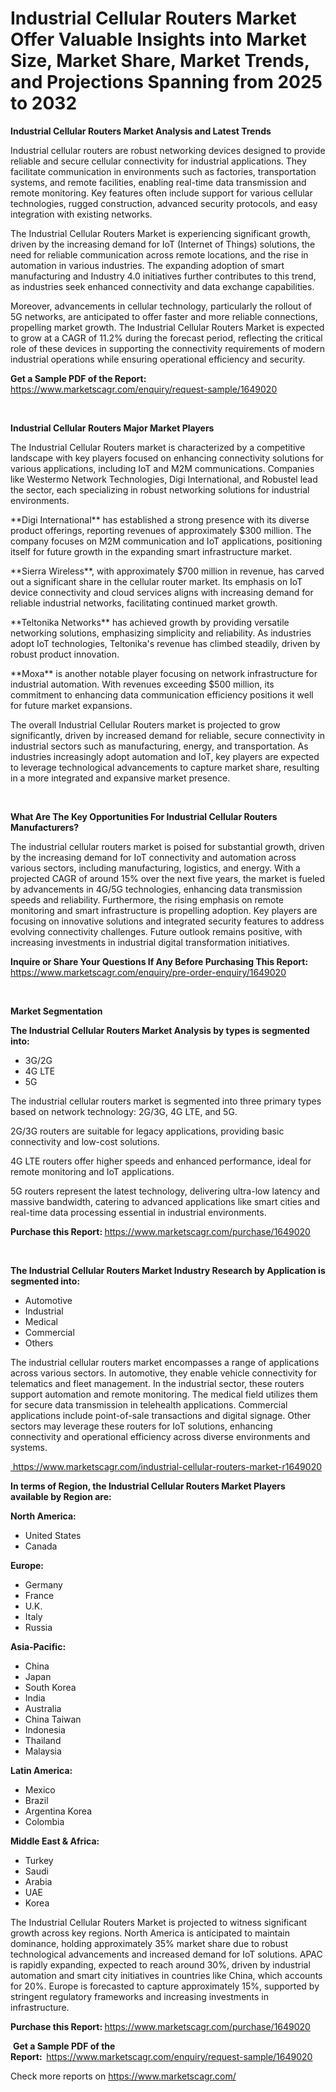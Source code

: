 <p><h1>Industrial Cellular Routers Market Offer Valuable Insights into Market Size, Market Share, Market Trends, and Projections Spanning from 2025 to 2032</h1></p><p><strong>Industrial Cellular Routers Market Analysis and Latest Trends</strong></p>
<p><p>Industrial cellular routers are robust networking devices designed to provide reliable and secure cellular connectivity for industrial applications. They facilitate communication in environments such as factories, transportation systems, and remote facilities, enabling real-time data transmission and remote monitoring. Key features often include support for various cellular technologies, rugged construction, advanced security protocols, and easy integration with existing networks.</p><p>The Industrial Cellular Routers Market is experiencing significant growth, driven by the increasing demand for IoT (Internet of Things) solutions, the need for reliable communication across remote locations, and the rise in automation in various industries. The expanding adoption of smart manufacturing and Industry 4.0 initiatives further contributes to this trend, as industries seek enhanced connectivity and data exchange capabilities.</p><p>Moreover, advancements in cellular technology, particularly the rollout of 5G networks, are anticipated to offer faster and more reliable connections, propelling market growth. The Industrial Cellular Routers Market is expected to grow at a CAGR of 11.2% during the forecast period, reflecting the critical role of these devices in supporting the connectivity requirements of modern industrial operations while ensuring operational efficiency and security.</p></p>
<p><strong>Get a Sample PDF of the Report:&nbsp;</strong> <a href="https://www.marketscagr.com/enquiry/request-sample/1649020?utm_campaign=3198&utm_medium=2&utm_source=Github&utm_content=ia&utm_term=08042025&utm_id=industrial-cellular-routers">https://www.marketscagr.com/enquiry/request-sample/1649020</a></p>
<p>&nbsp;</p>
<p><strong>Industrial Cellular Routers Major Market Players</strong></p>
<p><p>The Industrial Cellular Routers market is characterized by a competitive landscape with key players focused on enhancing connectivity solutions for various applications, including IoT and M2M communications. Companies like Westermo Network Technologies, Digi International, and Robustel lead the sector, each specializing in robust networking solutions for industrial environments.</p><p>**Digi International** has established a strong presence with its diverse product offerings, reporting revenues of approximately $300 million. The company focuses on M2M communication and IoT applications, positioning itself for future growth in the expanding smart infrastructure market.</p><p>**Sierra Wireless**, with approximately $700 million in revenue, has carved out a significant share in the cellular router market. Its emphasis on IoT device connectivity and cloud services aligns with increasing demand for reliable industrial networks, facilitating continued market growth.</p><p>**Teltonika Networks** has achieved growth by providing versatile networking solutions, emphasizing simplicity and reliability. As industries adopt IoT technologies, Teltonika's revenue has climbed steadily, driven by robust product innovation.</p><p>**Moxa** is another notable player focusing on network infrastructure for industrial automation. With revenues exceeding $500 million, its commitment to enhancing data communication efficiency positions it well for future market expansions.</p><p>The overall Industrial Cellular Routers market is projected to grow significantly, driven by increased demand for reliable, secure connectivity in industrial sectors such as manufacturing, energy, and transportation. As industries increasingly adopt automation and IoT, key players are expected to leverage technological advancements to capture market share, resulting in a more integrated and expansive market presence.</p></p>
<p>&nbsp;</p>
<p><strong>What Are The Key Opportunities For Industrial Cellular Routers Manufacturers?</strong></p>
<p><p>The industrial cellular routers market is poised for substantial growth, driven by the increasing demand for IoT connectivity and automation across various sectors, including manufacturing, logistics, and energy. With a projected CAGR of around 15% over the next five years, the market is fueled by advancements in 4G/5G technologies, enhancing data transmission speeds and reliability. Furthermore, the rising emphasis on remote monitoring and smart infrastructure is propelling adoption. Key players are focusing on innovative solutions and integrated security features to address evolving connectivity challenges. Future outlook remains positive, with increasing investments in industrial digital transformation initiatives.</p></p>
<p><strong>Inquire or Share Your Questions If Any Before Purchasing This Report:</strong> <a href="https://www.marketscagr.com/enquiry/pre-order-enquiry/1649020?utm_campaign=3198&utm_medium=2&utm_source=Github&utm_content=ia&utm_term=08042025&utm_id=industrial-cellular-routers">https://www.marketscagr.com/enquiry/pre-order-enquiry/1649020</a></p>
<p>&nbsp;</p>
<p><strong>Market Segmentation</strong></p>
<p><strong>The Industrial Cellular Routers Market Analysis by types is segmented into:</strong></p>
<p><ul><li>3G/2G</li><li>4G LTE</li><li>5G</li></ul></p>
<p><p>The industrial cellular routers market is segmented into three primary types based on network technology: 2G/3G, 4G LTE, and 5G. </p><p>2G/3G routers are suitable for legacy applications, providing basic connectivity and low-cost solutions. </p><p>4G LTE routers offer higher speeds and enhanced performance, ideal for remote monitoring and IoT applications. </p><p>5G routers represent the latest technology, delivering ultra-low latency and massive bandwidth, catering to advanced applications like smart cities and real-time data processing essential in industrial environments.</p></p>
<p><strong>Purchase this Report:&nbsp;</strong><a href="https://www.marketscagr.com/purchase/1649020?utm_campaign=3198&utm_medium=2&utm_source=Github&utm_content=ia&utm_term=08042025&utm_id=industrial-cellular-routers">https://www.marketscagr.com/purchase/1649020</a></p>
<p>&nbsp;</p>
<p><strong>The Industrial Cellular Routers Market Industry Research by Application is segmented into:</strong></p>
<p><ul><li>Automotive</li><li>Industrial</li><li>Medical</li><li>Commercial</li><li>Others</li></ul></p>
<p><p>The industrial cellular routers market encompasses a range of applications across various sectors. In automotive, they enable vehicle connectivity for telematics and fleet management. In the industrial sector, these routers support automation and remote monitoring. The medical field utilizes them for secure data transmission in telehealth applications. Commercial applications include point-of-sale transactions and digital signage. Other sectors may leverage these routers for IoT solutions, enhancing connectivity and operational efficiency across diverse environments and systems.</p></p>
<p><a href="https://www.marketscagr.com/industrial-cellular-routers-market-r1649020?utm_campaign=3198&utm_medium=2&utm_source=Github&utm_content=ia&utm_term=08042025&utm_id=industrial-cellular-routers">&nbsp;https://www.marketscagr.com/industrial-cellular-routers-market-r1649020</a></p>
<p><strong>In terms of Region, the Industrial Cellular Routers Market Players available by Region are:</strong></p>
<p>
    <p> <strong> North America: </strong>
        <ul>
            <li>United States</li>
            <li>Canada</li>
        </ul>
        </p> 
    <p> <strong> Europe: </strong>
        <ul>
            <li>Germany</li>
            <li>France</li>
            <li>U.K.</li>
            <li>Italy</li>
            <li>Russia</li>
        </ul>
        </p> 
    <p> <strong> Asia-Pacific: </strong>
        <ul>
            <li>China</li>
            <li>Japan</li>
            <li>South Korea</li>
            <li>India</li>
            <li>Australia</li>
            <li>China Taiwan</li>
            <li>Indonesia</li>
            <li>Thailand</li>
            <li>Malaysia</li>
        </ul>
        </p> 
    <p> <strong> Latin America: </strong>
        <ul>
            <li>Mexico</li>
            <li>Brazil</li>
            <li>Argentina Korea</li>
            <li>Colombia</li>
        </ul>
        </p> 
    <p> <strong> Middle East & Africa: </strong>
        <ul>
            <li>Turkey</li>
            <li>Saudi</li>
            <li>Arabia</li>
            <li>UAE</li>
            <li>Korea</li>
        </ul>
    </p>
    </p>
<p><p>The Industrial Cellular Routers Market is projected to witness significant growth across key regions. North America is anticipated to maintain dominance, holding approximately 35% market share due to robust technological advancements and increased demand for IoT solutions. APAC is rapidly expanding, expected to reach around 30%, driven by industrial automation and smart city initiatives in countries like China, which accounts for 20%. Europe is forecasted to capture approximately 15%, supported by stringent regulatory frameworks and increasing investments in infrastructure.</p></p>
<p><strong>Purchase this Report: </strong><a href="https://www.marketscagr.com/purchase/1649020?utm_campaign=3198&utm_medium=2&utm_source=Github&utm_content=ia&utm_term=08042025&utm_id=industrial-cellular-routers">https://www.marketscagr.com/purchase/1649020</a></p>
<p>&nbsp;<strong>Get a Sample PDF of the Report:&nbsp;&nbsp;</strong><a href="https://www.marketscagr.com/enquiry/request-sample/1649020?utm_campaign=3198&utm_medium=2&utm_source=Github&utm_content=ia&utm_term=08042025&utm_id=industrial-cellular-routers">https://www.marketscagr.com/enquiry/request-sample/1649020</a></p>
<p><strong></strong></p>
<p>Check more reports on <a href="https://www.marketscagr.com/?utm_campaign=3198&utm_medium=2&utm_source=Github&utm_content=ia&utm_term=08042025&utm_id=industrial-cellular-routers">https://www.marketscagr.com/</a></p>
